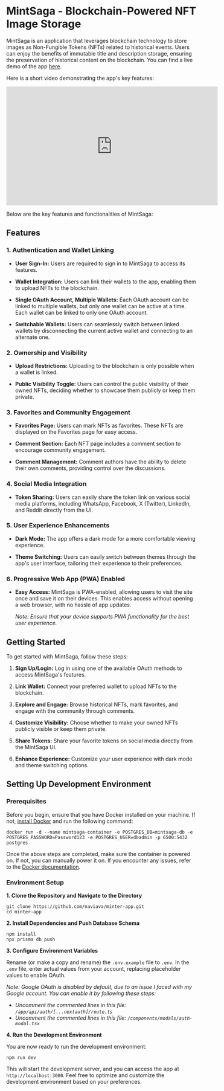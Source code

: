 # MintSaga - Blockchain-Powered NFT Image Storage

MintSaga is an application that leverages blockchain technology to store images as Non-Fungible Tokens (NFTs) related to historical events. Users can enjoy the benefits of immutable title and description storage, ensuring the preservation of historical content on the blockchain. You can find a live demo of the app [here](https://mintsaga.vercel.app/).

Here is a short video demonstrating the app's key features:

<iframe width="560" height="315" src="https://www.youtube.com/embed/_5HMEXtB4iI?si=1-GHZwsMH8EdJsJC" title="YouTube video player" frameborder="0" allow="accelerometer; autoplay; clipboard-write; encrypted-media; gyroscope; picture-in-picture; web-share" allowfullscreen></iframe>

Below are the key features and functionalities of MintSaga:

## Features

### 1. Authentication and Wallet Linking

- **User Sign-In:** Users are required to sign in to MintSaga to access its features.

- **Wallet Integration:** Users can link their wallets to the app, enabling them to upload NFTs to the blockchain.

- **Single OAuth Account, Multiple Wallets:** Each OAuth account can be linked to multiple wallets, but only one wallet can be active at a time. Each wallet can be linked to only one OAuth account.

- **Switchable Wallets:** Users can seamlessly switch between linked wallets by disconnecting the current active wallet and connecting to an alternate one.

### 2. Ownership and Visibility

- **Upload Restrictions:** Uploading to the blockchain is only possible when a wallet is linked.

- **Public Visibility Toggle:** Users can control the public visibility of their owned NFTs, deciding whether to showcase them publicly or keep them private.

### 3. Favorites and Community Engagement

- **Favorites Page:** Users can mark NFTs as favorites. These NFTs are displayed on the Favorites page for easy access.

- **Comment Section:** Each NFT page includes a comment section to encourage community engagement.

- **Comment Management:** Comment authors have the ability to delete their own comments, providing control over the discussions.

### 4. Social Media Integration

- **Token Sharing:** Users can easily share the token link on various social media platforms, including WhatsApp, Facebook, X (Twitter), LinkedIn, and Reddit directly from the UI.

### 5. User Experience Enhancements

- **Dark Mode:** The app offers a dark mode for a more comfortable viewing experience.

- **Theme Switching:** Users can easily switch between themes through the app's user interface, tailoring their experience to their preferences.

### 6. Progressive Web App (PWA) Enabled

- **Easy Access:** MintSaga is PWA-enabled, allowing users to visit the site once and save it on their devices. This enables access without opening a web browser, with no hassle of app updates.

  _Note: Ensure that your device supports PWA functionality for the best user experience._

## Getting Started

To get started with MintSaga, follow these steps:

1. **Sign Up/Login:** Log in using one of the available OAuth methods to access MintSaga's features.

2. **Link Wallet:** Connect your preferred wallet to upload NFTs to the blockchain.

3. **Explore and Engage:** Browse historical NFTs, mark favorites, and engage with the community through comments.

4. **Customize Visibility:** Choose whether to make your owned NFTs publicly visible or keep them private.

5. **Share Tokens:** Share your favorite tokens on social media directly from the MintSaga UI.

6. **Enhance Experience:** Customize your user experience with dark mode and theme switching options.

## Setting Up Development Environment

### Prerequisites

Before you begin, ensure that you have Docker installed on your machine. If not, [install Docker](https://docs.docker.com/get-docker/) and run the following command:

```
docker run -d --name mintsaga-container -e POSTGRES_DB=mintsaga-db -e POSTGRES_PASSWORD=Password123 -e POSTGRES_USER=dbadmin -p 6500:5432 postgres
```

Once the above steps are completed, make sure the container is powered on. If not, you can manually power it on. If you encounter any issues, refer to the [Docker documentation](https://docs.docker.com/).

### Environment Setup

**1. Clone the Repository and Navigate to the Directory**

```
git clone https://github.com/naviava/minter-app.git
cd minter-app
```

**2. Install Dependencies and Push Database Schema**

```
npm install
npx prisma db push
```

**3. Configure Environment Variables**

Rename (or make a copy and rename) the `.env.example` file to `.env`. In the `.env` file, enter actual values from your account, replacing placeholder values to enable OAuth.

_Note: Google OAuth is disabled by default, due to an issue I faced with my Google account. You can enable it by following these steps:_

- _Uncomment the commented lines in this file: `/app/api/auth/[...nextauth]/route.ts`_
- _Uncomment the commented lines in this file: `/components/modals/auth-modal.tsx`_

**4. Run the Development Environment**

You are now ready to run the development environment:

```
npm run dev
```

This will start the development server, and you can access the app at `http://localhost:3000`. Feel free to optimize and customize the development environment based on your preferences.
